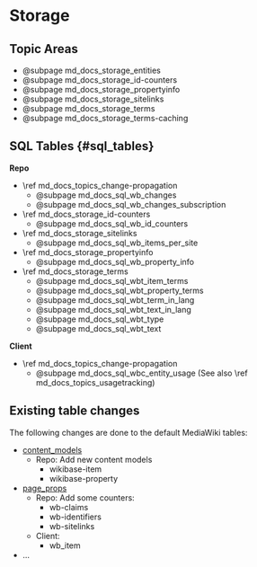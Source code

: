 # Storage

## Topic Areas

* @subpage md_docs_storage_entities
* @subpage md_docs_storage_id-counters
* @subpage md_docs_storage_propertyinfo
* @subpage md_docs_storage_sitelinks
* @subpage md_docs_storage_terms
* @subpage md_docs_storage_terms-caching

## SQL Tables {#sql_tables}

**Repo**

* \ref md_docs_topics_change-propagation
  * @subpage md_docs_sql_wb_changes
  * @subpage md_docs_sql_wb_changes_subscription
* \ref md_docs_storage_id-counters
  * @subpage md_docs_sql_wb_id_counters
* \ref md_docs_storage_sitelinks
  * @subpage md_docs_sql_wb_items_per_site
* \ref md_docs_storage_propertyinfo
  * @subpage md_docs_sql_wb_property_info
* \ref md_docs_storage_terms
  * @subpage md_docs_sql_wbt_item_terms
  * @subpage md_docs_sql_wbt_property_terms
  * @subpage md_docs_sql_wbt_term_in_lang
  * @subpage md_docs_sql_wbt_text_in_lang
  * @subpage md_docs_sql_wbt_type
  * @subpage md_docs_sql_wbt_text

**Client**

* \ref md_docs_topics_change-propagation
  * @subpage md_docs_sql_wbc_entity_usage (See also \ref md_docs_topics_usagetracking)

## Existing table changes

The following changes are done to the default MediaWiki tables:
* [content_models]
  * Repo: Add new content models
    * wikibase-item
    * wikibase-property
* [page_props]
  * Repo: Add some counters:
    * wb-claims
    * wb-identifiers
    * wb-sitelinks
  * Client:
    * wb_item
* ...

[content_models]: https://www.mediawiki.org/wiki/Manual:Content_models_table
[page_props]: https://www.mediawiki.org/wiki/Manual:Page_props_table
